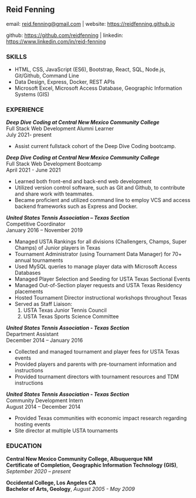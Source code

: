 Reid Fenning
------------

email: reid.fenning@gmail.com | website: https://reidfenning.github.io

github: https://github.com/reidfenning | linkedin: https://www.linkedin.com/in/reid-fenning

### SKILLS

- HTML, CSS, JavaScript (ES6), Bootstrap, React, SQL, Node.js, Git/Github, Command Line
- Data Design, Express, Docker, REST APIs
- Microsoft Excel, Microsoft Access Database, Geographic Information Systems (GIS)

### EXPERIENCE 

***Deep Dive Coding at Central New Mexico Community College***  
Full Stack Web Development Alumni Learner  
July 2021- present
- Assist current fullstack cohort of the Deep Dive Coding bootcamp.

***Deep Dive Coding at Central New Mexico Community College***  
Full Stack Web Development Bootcamp  
April 2021 - June 2021
  - Learned both front-end and back-end web development
  - Utilized version control software, such as Git and Github, to contribute and share work with teammates.
  - Became proficient and utilized command line to employ VCS and access backend frameworks such as Express and Docker.

***United States Tennis Association – Texas Section***	  				        
Competitive Coordinator  
January 2016 – November 2019
- Managed USTA Rankings for all divisions (Challengers, Champs, Super Champs) of Junior players in Texas
-	Tournament Administrator (using Tournament Data Manager) for 70+ annual tournaments 
-	Used MySQL queries to manage player data with Microsoft Access Databases 
-	Managed Player Selection and Seeding for USTA Texas Sectional Events 
-	Managed Out-of-Section player requests and USTA Texas Residency placements 
-	Hosted Tournament Director instructional workshops throughout Texas 
-	Served as Staff Liaison:
     1. USTA Texas Junior Tennis Council 
     2. USTA Texas Sports Science Committee

***United States Tennis Association - Texas Section***  
Department Assistant  
December 2014 – January 2016
- Collected and managed tournament and player fees for USTA Texas events
- Provided players and parents with pre-tournament information and instructions
- Provided tournament directors with tournament resources and TDM instructions

***United States Tennis Association - Texas Section***	  
Community Development Intern  
August 2014 – December 2014
- Provided Texas communities with economic impact research regarding hosting events
- Site director at multiple USTA tournaments

### EDUCATION 
	
**Central New Mexico Community College, Albuquerque NM**  
**Certificate of Completion, Geographic Information Technology (GIS)**, *September 2020 – present*				        

**Occidental College, Los Angeles CA** 	                     	        		        
**Bachelor of Arts, Geology**, *August 2005 - May 2009*					   			     			
